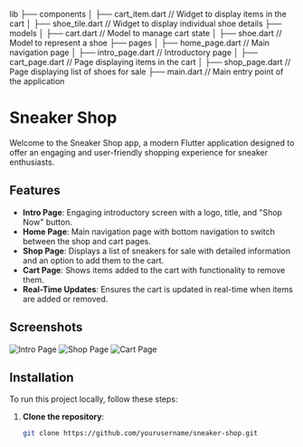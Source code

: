 lib
├── components
│   ├── cart_item.dart        // Widget to display items in the cart
│   ├── shoe_tile.dart        // Widget to display individual shoe details
├── models
│   ├── cart.dart             // Model to manage cart state
│   ├── shoe.dart             // Model to represent a shoe
├── pages
│   ├── home_page.dart        // Main navigation page
│   ├── intro_page.dart       // Introductory page
│   ├── cart_page.dart        // Page displaying items in the cart
│   ├── shop_page.dart        // Page displaying list of shoes for sale
├── main.dart                 // Main entry point of the application

# Sneaker Shop

Welcome to the Sneaker Shop app, a modern Flutter application designed to offer an engaging and user-friendly shopping experience for sneaker enthusiasts. 

## Features

- **Intro Page**: Engaging introductory screen with a logo, title, and "Shop Now" button.
- **Home Page**: Main navigation page with bottom navigation to switch between the shop and cart pages.
- **Shop Page**: Displays a list of sneakers for sale with detailed information and an option to add them to the cart.
- **Cart Page**: Shows items added to the cart with functionality to remove them.
- **Real-Time Updates**: Ensures the cart is updated in real-time when items are added or removed.

## Screenshots

![Intro Page](path/to/intro_page_screenshot.png)
![Shop Page](path/to/shop_page_screenshot.png)
![Cart Page](path/to/cart_page_screenshot.png)

## Installation

To run this project locally, follow these steps:

1. **Clone the repository**:
   ```sh
   git clone https://github.com/yourusername/sneaker-shop.git
